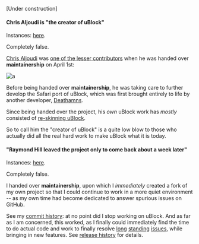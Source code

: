 [Under construction]

#### Chris Aljoudi is "the creator of uBlock"

Instances: [here](https://twitter.com/thenickde/status/614503721590898688).

Completely false.

[Chris Aljoudi](https://github.com/chrisaljoudi) was [one of the lesser contributors](https://github.com/gorhill/uBlock/graphs/contributors) when he was handed over **maintainership** on April 1st:

![a](https://cloud.githubusercontent.com/assets/585534/8421391/cbd59f96-1e9b-11e5-886d-278a00a32792.png)

Before being handed over **maintainership**, he was taking care to further develop the Safari port of uBlock, which was first brought entirely to life by another developer, [Deathamns](https://github.com/Deathamns).

Since being handed over the project, his _own_ uBlock work has _mostly_ consisted of [re-skinning uBlock](https://github.com/chrisaljoudi/uBlock/releases).

So to call him the "creator of uBlock" is a quite low blow to those who actually did all the real hard work to make uBlock what it is today.

#### "Raymond Hill leaved the project only to come back about a week later"

Instances: [here](http://ubuntuforums.org/showthread.php?t=2284427).

Completely false.

I handed over **maintainership**, upon which I _immediately_ created a fork of my own project so that I could continue to work in a more quiet environment -- as my own time had become dedicated to answer spurious issues on GitHub.

See my [commit history](https://github.com/gorhill/uBlock/commits/master): at no point did I stop working on uBlock. And as far as I am concerned, this worked, as I finally could immediately find the time to do actual code and work to finally resolve [long](https://github.com/gorhill/uBlock/issues/58) [standing](https://github.com/chrisaljoudi/uBlock/issues/68) [issues](https://github.com/chrisaljoudi/uBlock/issues/308), while bringing in new features. See [release history](https://github.com/gorhill/uBlock/releases) for details.